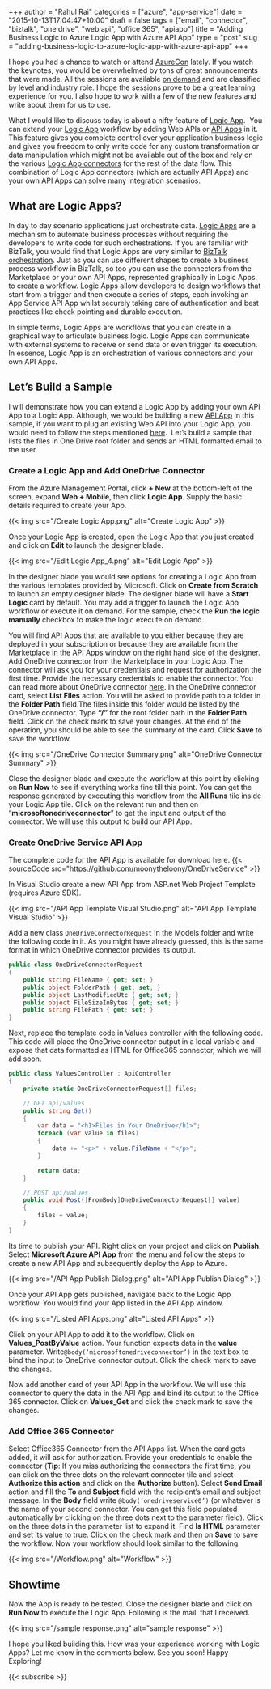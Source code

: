 ﻿+++
author = "Rahul Rai"
categories = ["azure", "app-service"]
date = "2015-10-13T17:04:47+10:00"
draft = false
tags = ["email", "connector", "biztalk", "one drive", "web api", "office 365", "apiapp"]
title = "Adding Business Logic to Azure Logic App with Azure API App"
type = "post"
slug = "adding-business-logic-to-azure-logic-app-with-azure-api-app"
+++

I hope you had a chance to watch or attend [AzureCon](https://azure.microsoft.com/en-us/azurecon/) lately. If you watch the keynotes, you would be overwhelmed by tons of great announcements that were made. All the sessions are available [on demand](https://azure.microsoft.com/en-us/azurecon/) and are classified by level and industry role. I hope the sessions prove to be a great learning experience for you. I also hope to work with a few of the new features and write about them for us to use. 

What I would like to discuss today is about a nifty feature of [Logic App](https://azure.microsoft.com/en-in/services/app-service/logic/).  You can extend your [Logic App](https://azure.microsoft.com/en-in/services/app-service/logic/) workflow by adding Web APIs or [API Apps](https://azure.microsoft.com/en-in/services/app-service/api/) in it. This feature gives you complete control over your application business logic and gives you freedom to only write code for any custom transformation or data manipulation which might not be available out of the box and rely on the various [Logic App connectors](https://azure.microsoft.com/en-in/documentation/articles/app-service-logic-connectors-list/) for the rest of the data flow. This combination of Logic App connectors (which are actually API Apps) and your own API Apps can solve many integration scenarios.

## What are Logic Apps?

In day to day scenario applications just orchestrate data. [Logic Apps](https://azure.microsoft.com/en-in/services/app-service/logic/) are a mechanism to automate business processes without requiring the developers to write code for such orchestrations. If you are familiar with BizTalk, you would find that Logic Apps are very similar to [BizTalk orchestration](https://msdn.microsoft.com/en-us/library/aa995577.aspx). Just as you can use different shapes to create a business process workflow in BizTalk, so too you can use the connectors from the Marketplace or your own API Apps, represented graphically in Logic Apps, to create a workflow. Logic Apps allow developers to design workflows that start from a trigger and then execute a series of steps, each invoking an App Service API App whilst securely taking care of authentication and best practices like check pointing and durable execution.

In simple terms, Logic Apps are workflows that you can create in a graphical way to articulate business logic. Logic Apps can communicate with external systems to receive or send data or even trigger its execution. In essence, Logic App is an orchestration of various connectors and your own API Apps.

## Let’s Build a Sample

I will demonstrate how you can extend a Logic App by adding your own API App to a Logic App. Although, we would be building a new [API App](https://azure.microsoft.com/en-in/services/app-service/api/) in this sample, if you want to plug an existing Web API into your Logic App, you would need to follow the steps mentioned [here](https://azure.microsoft.com/en-in/documentation/articles/app-service-dotnet-create-api-app-visual-studio/).  Let’s build a sample that lists the files in One Drive root folder and sends an HTML formatted email to the user.

### Create a Logic App and Add OneDrive Connector

From the Azure Management Portal, click **+ New** at the bottom-left of the screen, expand **Web + Mobile**, then click **Logic App**. Supply the basic details required to create your App.

{{< img src="/Create Logic App.png" alt="Create Logic App" >}}

Once your Logic App is created, open the Logic App that you just created and click on **Edit** to launch the designer blade.

{{< img src="/Edit Logic App_4.png" alt="Edit Logic App" >}}

In the designer blade you would see options for creating a Logic App from the various templates provided by Microsoft. Click on **Create from Scratch** to launch an empty designer blade. The designer blade will have a **Start Logic** card by default. You may add a trigger to launch the Logic App workflow or execute it on demand. For the sample, check the **Run the logic manually** checkbox to make the logic execute on demand.

You will find API Apps that are available to you either because they are deployed in your subscription or because they are available from the Marketplace in the API Apps window on the right hand side of the designer. Add OneDrive connector from the Marketplace in your Logic App. The connector will ask you for your credentials and request for authorization the first time. Provide the necessary credentials to enable the connector. You can read more about OneDrive connector [here](https://azure.microsoft.com/en-us/documentation/articles/app-service-logic-connector-onedrive/). In the OneDrive connector card, select **List Files** action. You will be asked to provide path to a folder in the **Folder Path** field.The files inside this folder would be listed by the OneDrive connector. Type **“/”** for the root folder path in the **Folder Path** field. Click on the check mark to save your changes. At the end of the operation, you should be able to see the summary of the card. Click **Save** to save the workflow.

{{< img src="/OneDrive Connector Summary.png" alt="OneDrive Connector Summary" >}}

Close the designer blade and execute the workflow at this point by clicking on **Run Now** to see if everything works fine till this point. You can get the response generated by executing this workflow from the **All Runs** tile inside your Logic App tile. Click on the relevant run and then on “**microsoftonedriveconnector**” to get the input and output of the connector. We will use this output to build our API App.

### Create OneDrive Service API App

The complete code for the API App is available for download here.
{{< sourceCode src="https://github.com/moonytheloony/OneDriveService" >}}

In Visual Studio create a new API App from ASP.net Web Project Template (requires Azure SDK).

{{< img src="/API App Template Visual Studio.png" alt="API App Template Visual Studio" >}}

Add a new class `OneDriveConnectorRequest` in the Models folder and write the following code in it. As you might have already guessed, this is the same format in which OneDrive connector provides its output.

~~~CS 
public class OneDriveConnectorRequest
{
    public string FileName { get; set; }
    public object FolderPath { get; set; }
    public object LastModifiedUtc { get; set; }
    public object FileSizeInBytes { get; set; }
    public string FilePath { get; set; }
}
~~~

Next, replace the template code in Values controller with the following code. This code will place the OneDrive connector output in a local variable and expose that data formatted as HTML for Office365 connector, which we will add soon.

~~~CS 
public class ValuesController : ApiController
{
    private static OneDriveConnectorRequest[] files;

    // GET api/values
    public string Get()
    {
        var data = "<h1>Files in Your OneDrive</h1>";
        foreach (var value in files)
        {
            data += "<p>" + value.FileName + "</p>";
        }

        return data;
    }

    // POST api/values
    public void Post([FromBody]OneDriveConnectorRequest[] value)
    {
        files = value;
    }
}
~~~

Its time to publish your API. Right click on your project and click on **Publish**. Select **Microsoft Azure API App** from the menu and follow the steps to create a new API App and subsequently deploy the App to Azure.

{{< img src="/API App Publish Dialog.png" alt="API App Publish Dialog" >}}

Once your API App gets published, navigate back to the Logic App workflow. You would find your App listed in the API App window.

{{< img src="/Listed API Apps.png" alt="Listed API Apps" >}}

Click on your API App to add it to the workflow. Click on **Values_PostByValue** action. Your function expects data in the **value** parameter. Write`@body(‘microsoftonedriveconnector’)` in the text box to bind the input to OneDrive connector output. Click the check mark to save the changes.

Now add another card of your API App in the workflow. We will use this connector to query the data in the API App and bind its output to the Office 365 connector. Click on **Values_Get** and click the check mark to save the changes.

### Add Office 365 Connector

Select Office365 Connector from the API Apps list. When the card gets added, it will ask for authorization. Provide your credentials to enable the connector (**Tip**: If you miss authorizing the connectors the first time, you can click on the three dots on the relevant connector tile and select **Authorize this action** and click on the **Authorize** button). Select **Send Email** action and fill the **To** and **Subject** field with the recipient’s email and subject message. In the **Body** field write `@body(‘onedriveservice0’)` (or whatever is the name of your second connector. You can get this field populated automatically by clicking on the three dots next to the parameter field). Click on the three dots in the parameter list to expand it. Find **Is HTML** parameter and set its value to true. Click on the check mark and then on **Save** to save the workflow. Now your workflow should look similar to the following.

{{< img src="/Workflow.png" alt="Workflow" >}}

## Showtime

Now the App is ready to be tested. Close the designer blade and click on **Run Now** to execute the Logic App. Following is the mail  that I received.

{{< img src="/sample response.png" alt="sample response" >}}

I hope you liked building this. How was your experience working with Logic Apps? Let me know in the comments below. See you soon! Happy Exploring!

{{< subscribe >}}